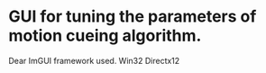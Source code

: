 # GUI for tuning the parameters of motion cueing algorithm.

Dear ImGUI framework used. 
Win32
Directx12
